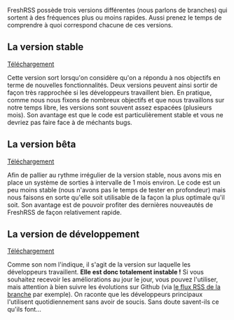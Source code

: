 FreshRSS possède trois versions différentes (nous parlons de branches) qui sortent à des fréquences plus ou moins rapides. Aussi prenez le temps de comprendre à quoi correspond chacune de ces versions.

## La version stable

[Téléchargement](https///github.com/FreshRSS/FreshRSS/archive/master.zip)

Cette version sort lorsqu'on considère qu'on a répondu à nos objectifs en terme de nouvelles fonctionnalités. Deux versions peuvent ainsi sortir de façon très rapprochée si les développeurs travaillent bien. En pratique, comme nous nous fixons de nombreux objectifs et que nous travaillons sur notre temps libre, les versions sont souvent assez espacées (plusieurs mois). Son avantage est que le code est particulièrement stable et vous ne devriez pas faire face à de méchants bugs.


## La version bêta

[Téléchargement](https///github.com/FreshRSS/FreshRSS/archive/beta.zip)

Afin de pallier au rythme irrégulier de la version stable, nous avons mis en place un système de sorties à intervalle de 1 mois environ. Le code est un peu moins stable (nous n'avons pas le temps de tester en profondeur) mais nous faisons en sorte qu'elle soit utilisable de la façon la plus optimale qu'il soit. Son avantage est de pouvoir profiter des dernières nouveautés de FreshRSS de façon relativement rapide.


## La version de développement

[Téléchargement](https///github.com/FreshRSS/FreshRSS/archive/dev.zip)

Comme son nom l'indique, il s'agit de la version sur laquelle les développeurs travaillent. **Elle est donc totalement instable !** Si vous souhaitez recevoir les améliorations au jour le jour, vous pouvez l'utiliser, mais attention à bien suivre les évolutions sur Github (via [le flux RSS de la branche](https///github.com/FreshRSS/FreshRSS/commits/dev.atom) par exemple). On raconte que les développeurs principaux l'utilisent quotidiennement sans avoir de soucis. Sans doute savent-ils ce qu'ils font…
